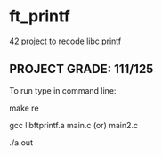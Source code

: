 # ft_printf
42 project to recode libc printf


## PROJECT GRADE: 111/125 


To run type in command line:

make re

gcc libftprintf.a main.c (or) main2.c

./a.out
